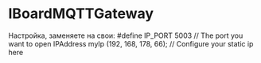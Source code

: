 # IBoardMQTTGateway

Настройка, заменяете на свои:
#define IP_PORT 5003        // The port you want to open
IPAddress myIp (192, 168, 178, 66);  // Configure your static ip here
